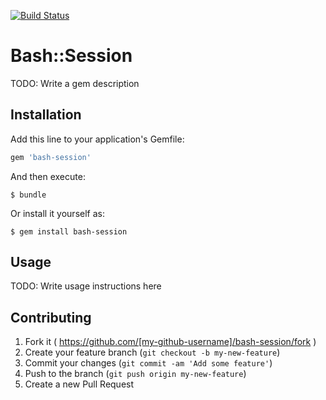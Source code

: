 [![Build Status](https://snap-ci.com/snap-ci/bash-session/branch/master/build_image)](https://snap-ci.com/snap-ci/bash-session/branch/master)

# Bash::Session

TODO: Write a gem description

## Installation

Add this line to your application's Gemfile:

```ruby
gem 'bash-session'
```

And then execute:

    $ bundle

Or install it yourself as:

    $ gem install bash-session

## Usage

TODO: Write usage instructions here

## Contributing

1. Fork it ( https://github.com/[my-github-username]/bash-session/fork )
2. Create your feature branch (`git checkout -b my-new-feature`)
3. Commit your changes (`git commit -am 'Add some feature'`)
4. Push to the branch (`git push origin my-new-feature`)
5. Create a new Pull Request
